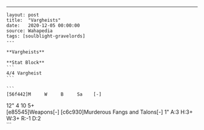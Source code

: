 ---
    layout: post
    title:  "Vargheists"
    date:   2020-12-05 00:00:00
    source: Wahapedia
    tags: [soulblight-gravelords]
    ---
    
    **Vargheists**
    
    **Stat Block**
    ```
    4/4 Vargheist
    ```
    
    ```
    [56f442]M     W     B     Sa    [-]
12"   4     10    5+    
[e85545]Weapons[-]
[c6c930]Murderous Fangs and Talons[-]
1"     A:3    H:3+   W:3+   R:-1   D:2   
    ```
    
    
    